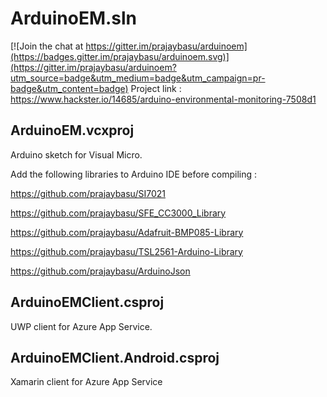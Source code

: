 # ArduinoEM.sln

[![Join the chat at https://gitter.im/prajaybasu/arduinoem](https://badges.gitter.im/prajaybasu/arduinoem.svg)](https://gitter.im/prajaybasu/arduinoem?utm_source=badge&utm_medium=badge&utm_campaign=pr-badge&utm_content=badge)
Project link : https://www.hackster.io/14685/arduino-environmental-monitoring-7508d1
## ArduinoEM.vcxproj
Arduino sketch for Visual Micro.

Add the following libraries to Arduino IDE before compiling :

https://github.com/prajaybasu/SI7021

https://github.com/prajaybasu/SFE_CC3000_Library

https://github.com/prajaybasu/Adafruit-BMP085-Library

https://github.com/prajaybasu/TSL2561-Arduino-Library

https://github.com/prajaybasu/ArduinoJson
## ArduinoEMClient.csproj
UWP client for Azure App Service.
## ArduinoEMClient.Android.csproj
Xamarin client for Azure App Service

